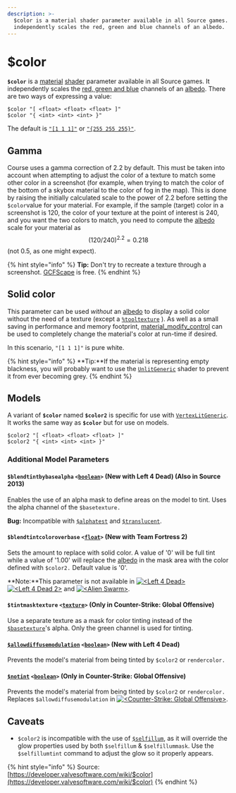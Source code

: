 ```yaml
---
description: >-
  $color is a material shader parameter available in all Source games. It
  independently scales the red, green and blue channels of an albedo.
---
```


# $color

&#x20;**`$color`** is a [material](../valve-material-type-vmt.md) [shader](./) parameter available in all Source games. It independently scales the [red, green and blue](../colors/) channels of an [albedo](../albedo.md). There are two ways of expressing a value:

```
$color "[ <float> <float> <float> ]"
$color "{ <int> <int> <int> }"
```

The default is [`"[1 1 1]"`](../colors/#rgb-vec) or [`"{255 255 255}"`](../colors/#rgb).

## Gamma

Course uses a gamma correction of 2.2 by default. This must be taken into account when attempting to adjust the color of a texture to match some other color in a screenshot (for example, when trying to match the color of the bottom of a skybox material to the color of fog in the map). This is done by raising the initially calculated scale to the power of 2.2 before setting the `$color`value for your material. For example, if the sample (target) color in a screenshot is 120, the color of your texture at the point of interest is 240, and you want the two colors to match, you need to compute the [albedo](../albedo.md) scale for your material as $$(120 / 240) ^ 2.2 = 0.218$$ (not 0.5, as one might expect).

{% hint style="info" %}
**Tip:** Don't try to recreate a texture through a screenshot. [GCFScape](https://developer.valvesoftware.com/wiki/GCFScape) is free.
{% endhint %}

## Solid color

This parameter can be used _without_ an [albedo](../albedo.md) to display a solid color without the need of a texture (except  a [`%tooltexture`](https://developer.valvesoftware.com/wiki/%tooltexture) ). As well as a small saving in performance and memory footprint, [material\_modify\_control](https://developer.valvesoftware.com/wiki/Material\_modify\_control) can be used to completely change the material's color at run-time if desired.

In this scenario, `"[1 1 1]"` is pure white.

{% hint style="info" %}
&#x20;**Tip:**If the material is representing empty blackness, you will probably want to use the [`UnlitGeneric`](https://developer.valvesoftware.com/wiki/UnlitGeneric) shader to prevent it from ever becoming grey.
{% endhint %}

## Models

A variant of **`$color`** named **`$color2`** is specific for use with [`VertexLitGeneric`](https://developer.valvesoftware.com/wiki/VertexLitGeneric). It works the same way as **`$color`** but for use on models.

```
$color2 "[ <float> <float> <float> ]"
$color2 "{ <int> <int> <int> }"
```

### Additional Model Parameters

#### `$blendtintbybasealpha` `<`[`boolean`](https://developer.valvesoftware.com/wiki/Boolean)`>` (New with Left 4 Dead) (Also in Source 2013)

Enables the use of an alpha mask to define areas on the model to tint. Uses the alpha channel of the `$basetexture.`

**Bug:** Incompatible with [`$alphatest`](https://developer.valvesoftware.com/wiki/$alphatest) and [`$translucent`](https://developer.valvesoftware.com/wiki/$translucent).

#### `$blendtintcoloroverbase` `<`[`float`](https://developer.valvesoftware.com/wiki/Float)`>` (New with Team Fortress 2)

Sets the amount to replace with solid color. A value of '0' will be full tint while a value of '1.00' will replace the [albedo](../albedo.md) in the mask area with the color defined with `$color2.` Default value is '0'.

**Note:**This parameter is not available in [![\<Left 4 Dead>](https://developer.valvesoftware.com/w/images/c/c0/L4D-16px.png)](https://developer.valvesoftware.com/wiki/Left\_4\_Dead)[![\<Left 4 Dead 2>](https://developer.valvesoftware.com/w/images/9/93/L4D2-16px.png)](https://developer.valvesoftware.com/wiki/Left\_4\_Dead\_2) and [![\<Alien Swarm>](https://developer.valvesoftware.com/w/images/c/c9/AS-16px.png)](https://developer.valvesoftware.com/wiki/Alien\_Swarm).

#### `$tintmasktexture` `<`[`texture`](../)`>` (Only in Counter-Strike: Global Offensive)

Use a separate texture as a mask for color tinting instead of the [`$basetexture`](usdbasetexture.md)'s alpha. Only the green channel is used for tinting.

#### [`$allowdiffusemodulation`](https://developer.valvesoftware.com/wiki/$allowdiffusemodulation) `<`[`boolean`](https://developer.valvesoftware.com/wiki/Boolean)`>` (New with Left 4 Dead)

Prevents the model's material from being tinted by `$color2` or `rendercolor.`

#### [`$notint`](https://developer.valvesoftware.com/wiki/$notint) `<`[`boolean`](https://developer.valvesoftware.com/wiki/Boolean)`>` (Only in Counter-Strike: Global Offensive)

Prevents the model's material from being tinted by `$color2` or `rendercolor.` Replaces `$allowdiffusemodulation` in [![\<Counter-Strike: Global Offensive>](https://developer.valvesoftware.com/w/images/3/35/Csgo.png)](https://developer.valvesoftware.com/wiki/Counter-Strike:\_Global\_Offensive).

## Caveats

* `$color2` is incompatible with the use of [`$selfillum`](https://developer.valvesoftware.com/wiki/$selfillum), as it will override the glow properties used by both `$selfillum` & `$selfillummask`. Use the `$selfillumtint` command to adjust the glow so it properly appears.

{% hint style="info" %}
Source: [https://developer.valvesoftware.com/wiki/$color](https://developer.valvesoftware.com/wiki/$color)
{% endhint %}

